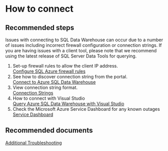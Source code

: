 <properties
	pageTitle="How to connect"
	description="How to connect"
	service="microsoft.sql"
	resource="servers"
	authors="kasparks"
	displayOrder="1"
	selfHelpType="resource"
	supportTopicIds=""
	resourceTags="datawarehouse"
	productPesIds=""
	cloudEnvironments="public"
/>

# How to connect

## **Recommended steps**
Issues with connecting to SQL Data Warehouse can occur due to a number of issues including incorrect firewall configuration or connection strings.  If you are having issues with a client tool, please note that we recommend using the latest release of SQL Server Data Tools for querying.

1. Set-up firewall rules to allow the client IP address.<br>
[Configure SQL Azure firewall rules](https://azure.microsoft.com/documentation/articles/sql-data-warehouse-get-started-provision/#create-a-new-azure-sql-server-level-firewall)
2. See how to discover connection string from the portal.<br>
[Connect to Azure SQL Data Warehouse](https://azure.microsoft.com/documentation/articles/sql-data-warehouse-connect-overview/)
3. View connection string format.<br>
[Connection Strings](https://azure.microsoft.com/documentation/articles/sql-data-warehouse-connection-strings/)
4. How to connect with Visual Studio<br>
[Query Azure SQL Data Warehouse with Visual Studio](https://azure.microsoft.com/documentation/articles/sql-data-warehouse-query-visual-studio/)
5. Check the Microsoft Azure Service Dashboard for any known outages<br>
[Service Dashboard](https://azure.microsoft.com/status/)

## **Recommended documents**
[Additional Troubleshooting](https://azure.microsoft.com/documentation/articles/sql-data-warehouse-troubleshoot/)
